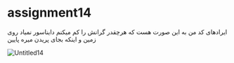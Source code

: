 # assignment14
<div div='rtl'>
  
  ایرادهای کد من به این صورت هست که هرچقدر گرانش را کم میکنم دایناسور نمیاد روی زمین و اینکه بجای پریدن میره پایین
  
  
</div>


![Untitled14](https://user-images.githubusercontent.com/88148144/134774697-f625e81e-18c6-4360-82a3-69d71a389145.png)
